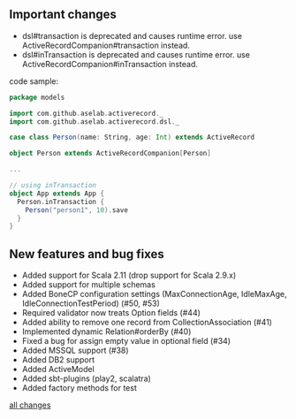 ## Important changes
* dsl#transaction is deprecated and causes runtime error. use ActiveRecordCompanion#transaction instead.
* dsl#inTransaction is deprecated and causes runtime error. use ActiveRecordCompanion#inTransaction instead.

code sample:
```scala
package models

import com.github.aselab.activerecord._
import com.github.aselab.activerecord.dsl._

case class Person(name: String, age: Int) extends ActiveRecord

object Person extends ActiveRecordCompanion[Person]

...

// using inTransaction
object App extends App {
  Person.inTransaction {
    Person("person1", 10).save
  }
}
```

## New features and bug fixes
* Added support for Scala 2.11 (drop support for Scala 2.9.x)
* Added support for multiple schemas
* Added BoneCP configuration settings (MaxConnectionAge, IdleMaxAge, IdleConnectionTestPeriod) (#50, #53)
* Required validator now treats Option fields (#44)
* Added ability to remove one record from CollectionAssociation (#41)
* Implemented dynamic Relation#orderBy (#40)
* Fixed a bug for assign empty value in optional field (#34)
* Added MSSQL support (#38)
* Added DB2 support
* Added ActiveModel
* Added sbt-plugins (play2, scalatra)
* Added factory methods for test

[all changes](https://github.com/aselab/scala-activerecord/compare/0.2.3...0.3.0)
